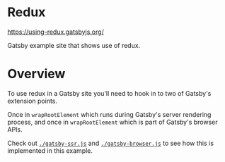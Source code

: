 # Redux

<https://using-redux.gatsbyjs.org/>

Gatsby example site that shows use of redux.

# Overview

To use redux in a Gatsby site you'll need to hook in to two of Gatsby's
extension points.

Once in `wrapRootElement` which runs during Gatsby's server rendering process,
and once in `wrapRootElement` which is part of Gatsby's browser APIs.

Check out [`./gatsby-ssr.js`](./gatsby-ssr.js) and
[`./gatsby-browser.js`](./gatsby-browser.js) to see how this is implemented in
this example.
